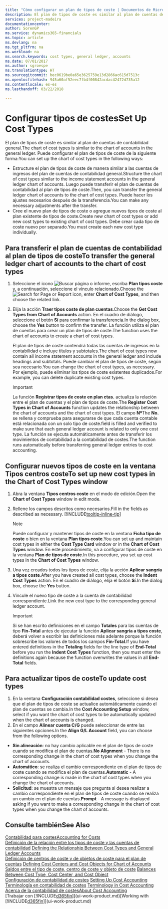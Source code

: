 ```yaml
---
title: "Cómo configurar un plan de tipos de coste | Documentos de Microsoft"
description: El plan de tipos de coste es similar al plan de cuentas de contabilidad general.
services: project-madeira
documentationcenter: 
author: SorenGP
ms.service: dynamics365-financials
ms.topic: article
ms.devlang: na
ms.tgt_pltfrm: na
ms.workload: na
ms.search.keywords: cost types, general ledger, accounts
ms.date: 07/01/2017
ms.author: sgroespe
ms.translationtype: HT
ms.sourcegitcommit: bec0619be0a65e3625759e13d2866ac615d7513c
ms.openlocfilehash: 945a60af52eec7fb4f00842acdac42472d735a12
ms.contentlocale: es-es
ms.lasthandoff: 03/22/2018

---
```

# <a name="set-up-cost-types"></a><span data-ttu-id="c66ce-103">Configurar tipos de costes</span><span class="sxs-lookup"><span data-stu-id="c66ce-103">Set Up Cost Types</span></span>
<span data-ttu-id="c66ce-104">El plan de tipos de coste es similar al plan de cuentas de contabilidad general.</span><span class="sxs-lookup"><span data-stu-id="c66ce-104">The chart of cost types is similar to the chart of accounts in the general ledger.</span></span> <span data-ttu-id="c66ce-105">Puede configurar el plan de tipos de coste de la siguiente forma:</span><span class="sxs-lookup"><span data-stu-id="c66ce-105">You can set up the chart of cost types in the following ways:</span></span>  

-   <span data-ttu-id="c66ce-106">Estructure el plan de tipos de coste de manera similar a las cuentas de ingresos del plan de cuentas de contabilidad general.</span><span class="sxs-lookup"><span data-stu-id="c66ce-106">Structure the chart of cost types similar to the income statement accounts in the general ledger chart of accounts.</span></span> <span data-ttu-id="c66ce-107">Luego puede transferir el plan de cuentas de contabilidad al plan de tipos de coste.</span><span class="sxs-lookup"><span data-stu-id="c66ce-107">Then, you can transfer the general ledger chart of accounts to the chart of cost types.</span></span> <span data-ttu-id="c66ce-108">Puede hacer los ajustes necesarios después de la transferencia.</span><span class="sxs-lookup"><span data-stu-id="c66ce-108">You can make any necessary adjustments after the transfer.</span></span>  
-   <span data-ttu-id="c66ce-109">Cree el nuevo plan de tipos de coste o agregue nuevos tipos de coste al plan existente de tipos de coste.</span><span class="sxs-lookup"><span data-stu-id="c66ce-109">Create new chart of cost types or add new cost types to existing chart of cost types.</span></span> <span data-ttu-id="c66ce-110">Debe crear cada tipo de coste nuevo por separado.</span><span class="sxs-lookup"><span data-stu-id="c66ce-110">You must create each new cost type individually.</span></span>  

## <a name="to-transfer-the-general-ledger-chart-of-accounts-to-the-chart-of-cost-types"></a><span data-ttu-id="c66ce-111">Para transferir el plan de cuentas de contabilidad al plan de tipos de coste</span><span class="sxs-lookup"><span data-stu-id="c66ce-111">To transfer the general ledger chart of accounts to the chart of cost types</span></span>  
1.  <span data-ttu-id="c66ce-112">Seleccione el icono ![Buscar página o informe](media/ui-search/search_small.png "icono Buscar página o informe"), escriba **Plan tipos coste** y, a continuación, seleccione el vínculo relacionado.</span><span class="sxs-lookup"><span data-stu-id="c66ce-112">Choose the ![Search for Page or Report](media/ui-search/search_small.png "Search for Page or Report icon") icon, enter **Chart of Cost Types**, and then choose the related link.</span></span>  
2.  <span data-ttu-id="c66ce-113">Elija la acción **Traer tipos coste de plan cuentas**.</span><span class="sxs-lookup"><span data-stu-id="c66ce-113">Choose the **Get Cost Types from Chart of Accounts** action.</span></span> <span data-ttu-id="c66ce-114">En el cuadro de diálogo, seleccione el botón **Sí** para confirmar la transferencia.</span><span class="sxs-lookup"><span data-stu-id="c66ce-114">In the dialog box, choose the **Yes** button to confirm the transfer.</span></span> <span data-ttu-id="c66ce-115">La función utiliza el plan de cuentas para crear un plan de tipos de coste.</span><span class="sxs-lookup"><span data-stu-id="c66ce-115">The function uses the chart of accounts to create a chart of cost types.</span></span>  

    <span data-ttu-id="c66ce-116">El plan de tipos de coste contendrá todas las cuentas de ingresos en la contabilidad e incluye títulos y subtotales.</span><span class="sxs-lookup"><span data-stu-id="c66ce-116">The chart of cost types now contain all income statement accounts in the general ledger and include headings and subtotals.</span></span> <span data-ttu-id="c66ce-117">Puede cambiar el plan de tipos de coste, según sea necesario.</span><span class="sxs-lookup"><span data-stu-id="c66ce-117">You can change the chart of cost types, as necessary.</span></span> <span data-ttu-id="c66ce-118">Por ejemplo, puede eliminar los tipos de coste existentes duplicados.</span><span class="sxs-lookup"><span data-stu-id="c66ce-118">For example, you can delete duplicate existing cost types.</span></span>  

    > [!IMPORTANT]  
    >  <span data-ttu-id="c66ce-119">La función **Registrar tipos de coste en plan ctas.** actualiza la relación entre el plan de cuentas y el plan de tipos de coste.</span><span class="sxs-lookup"><span data-stu-id="c66ce-119">The **Register Cost Types in Chart of Accounts** function updates the relationship between the chart of accounts and the chart of cost types.</span></span> <span data-ttu-id="c66ce-120">El campo **Nº**</span><span class="sxs-lookup"><span data-stu-id="c66ce-120">The **No.**</span></span> <span data-ttu-id="c66ce-121">se rellena y comprueba para asegurarse de que cada cuenta contable está relacionada con un solo tipo de coste.</span><span class="sxs-lookup"><span data-stu-id="c66ce-121">field is filled and verified to make sure that each general ledger account is related to only one cost type.</span></span> <span data-ttu-id="c66ce-122">La función se ejecuta automáticamente antes de transferir los movimientos de contabilidad a la contabilidad de costes.</span><span class="sxs-lookup"><span data-stu-id="c66ce-122">The function runs automatically before transferring general ledger entries to cost accounting.</span></span>  

## <a name="to-set-up-new-cost-types-in-the-chart-of-cost-types-window"></a><span data-ttu-id="c66ce-123">Configurar nuevos tipos de coste en la ventana Tipos centros coste</span><span class="sxs-lookup"><span data-stu-id="c66ce-123">To set up new cost types in the Chart of Cost Types window</span></span>  
1.  <span data-ttu-id="c66ce-124">Abra la ventana **Tipos centros coste** en el modo de edición.</span><span class="sxs-lookup"><span data-stu-id="c66ce-124">Open the **Chart of Cost Types** window in edit mode.</span></span>  
2.  <span data-ttu-id="c66ce-125">Rellene los campos descritos como necesarios.</span><span class="sxs-lookup"><span data-stu-id="c66ce-125">Fill in the fields as described as necessary.</span></span> [!INCLUDE[tooltip-inline-tip](includes/tooltip-inline-tip_md.md)]

    > [!NOTE]  
    >  <span data-ttu-id="c66ce-126">Puede configurar y mantener tipos de coste en la ventana **Ficha tipo de coste** o bien en la ventana **Plan tipos coste**.</span><span class="sxs-lookup"><span data-stu-id="c66ce-126">You can set up and maintain cost types in either the **Cost Type Card** window or in the **Chart of Cost Types** window.</span></span> <span data-ttu-id="c66ce-127">En este procedimiento, va a configurar tipos de coste en la ventana **Plan de tipos de coste**.</span><span class="sxs-lookup"><span data-stu-id="c66ce-127">In this procedure, you set up cost types in the **Chart of Cost Types** window.</span></span>

3.  <span data-ttu-id="c66ce-128">Una vez creados todos los tipos de coste, elija la acción **Aplicar sangría a tipos coste**.</span><span class="sxs-lookup"><span data-stu-id="c66ce-128">After you have created all cost types, choose the **Indent Cost Types** action.</span></span> <span data-ttu-id="c66ce-129">En el cuadro de diálogo, elija el botón **Sí**.</span><span class="sxs-lookup"><span data-stu-id="c66ce-129">In the dialog box, choose the **Yes** button.</span></span>  
4.  <span data-ttu-id="c66ce-130">Vincule el nuevo tipo de coste a la cuenta de contabilidad correspondiente.</span><span class="sxs-lookup"><span data-stu-id="c66ce-130">Link the new cost type to the corresponding general ledger account.</span></span>  

    > [!IMPORTANT]  
    >  <span data-ttu-id="c66ce-131">Si se han escrito definiciones en el campo **Totales** para las cuentas de tipo **Fin-Total** antes de ejecutar la función **Aplicar sangría a tipos coste**, deberá volver a escribir las definiciones más adelante porque la función sobrescribe los valores de todos los campos **Fin-Total**.</span><span class="sxs-lookup"><span data-stu-id="c66ce-131">If you have entered definitions in the **Totaling** fields for the line type of **End-Total** before you run the **Indent Cost Types** function, then you must enter the definitions again because the function overwrites the values in all **End-Total** fields.</span></span>  

## <a name="to-update-cost-types"></a><span data-ttu-id="c66ce-132">Para actualizar tipos de coste</span><span class="sxs-lookup"><span data-stu-id="c66ce-132">To update cost types</span></span>  
1.  <span data-ttu-id="c66ce-133">En la ventana **Configuración contabilidad costes**, seleccione si desea que el plan de tipos de coste se actualice automáticamente cuando el plan de cuentas se cambia.</span><span class="sxs-lookup"><span data-stu-id="c66ce-133">In the **Cost Accounting Setup** window, select if you want the chart of cost types to be automatically updated when the chart of accounts is changed.</span></span>  
2.  <span data-ttu-id="c66ce-134">En el campo **Alinear cuenta C/G** puede seleccionar de entre las siguientes opciones.</span><span class="sxs-lookup"><span data-stu-id="c66ce-134">In the **Align G/L Account** field, you can choose from the following options.</span></span>  

- <span data-ttu-id="c66ce-135">**Sin alineación**: no hay cambio aplicable en el plan de tipos de coste cuando se modifica el plan de cuentas.</span><span class="sxs-lookup"><span data-stu-id="c66ce-135">**No Alignment** - There is no corresponding change in the chart of cost types when you change the chart of accounts.</span></span>  
- <span data-ttu-id="c66ce-136">**Automático**: se realiza el cambio correspondiente en el plan de tipos de coste cuando se modifica el plan de cuentas.</span><span class="sxs-lookup"><span data-stu-id="c66ce-136">**Automatic** - A corresponding change is made in the chart of cost types when you change the chart of accounts.</span></span>  
- <span data-ttu-id="c66ce-137">**Solicitud**: se muestra un mensaje que pregunta si desea realizar a cambio correspondiente en el plan de tipos de coste cuando se realiza un cambio en el plan de cuentas.</span><span class="sxs-lookup"><span data-stu-id="c66ce-137">**Prompt** - A message is displayed asking if you want to make a corresponding change in the chart of cost types when you change the chart of accounts.</span></span>  

## <a name="see-also"></a><span data-ttu-id="c66ce-138">Consulte también</span><span class="sxs-lookup"><span data-stu-id="c66ce-138">See Also</span></span>  
[<span data-ttu-id="c66ce-139">Contabilidad para costes</span><span class="sxs-lookup"><span data-stu-id="c66ce-139">Accounting for Costs</span></span>](finance-manage-cost-accounting.md)  
<span data-ttu-id="c66ce-140">[Definición de la relación entre los tipos de coste y las cuentas de contabilidad](finance-defining-the-relationship-between-cost-types-and-general-ledger-accounts.md) </span><span class="sxs-lookup"><span data-stu-id="c66ce-140">[Defining the Relationship Between Cost Types and General Ledger Accounts](finance-defining-the-relationship-between-cost-types-and-general-ledger-accounts.md) </span></span>  
<span data-ttu-id="c66ce-141">[Definición de centros de coste y de objetos de coste para el plan de cuentas](finance-defining-cost-centers-and-cost-objects-for-chart-of-accounts.md) </span><span class="sxs-lookup"><span data-stu-id="c66ce-141">[Defining Cost Centers and Cost Objects for Chart of Accounts](finance-defining-cost-centers-and-cost-objects-for-chart-of-accounts.md) </span></span>  
<span data-ttu-id="c66ce-142">[Saldos entre el tipo de coste, centro de coste y objeto de coste](finance-balances-between-cost-type-cost-center-and-cost-object.md) </span><span class="sxs-lookup"><span data-stu-id="c66ce-142">[Balances Between Cost Type, Cost Center, and Cost Object](finance-balances-between-cost-type-cost-center-and-cost-object.md) </span></span>  
<span data-ttu-id="c66ce-143">[Configuración de contabilidad de costes](finance-set-up-cost-accounting.md) </span><span class="sxs-lookup"><span data-stu-id="c66ce-143">[Setting Up Cost Accounting](finance-set-up-cost-accounting.md) </span></span>  
<span data-ttu-id="c66ce-144">[Terminología en contabilidad de costes](finance-terminology-in-cost-accounting.md) </span><span class="sxs-lookup"><span data-stu-id="c66ce-144">[Terminology in Cost Accounting](finance-terminology-in-cost-accounting.md) </span></span>  
[<span data-ttu-id="c66ce-145">Acerca de la contabilidad de costes</span><span class="sxs-lookup"><span data-stu-id="c66ce-145">About Cost Accounting</span></span>](finance-about-cost-accounting.md)  
<span data-ttu-id="c66ce-146">[Trabajar con [!INCLUDE[d365fin](includes/d365fin_md.md)]](ui-work-product.md)</span><span class="sxs-lookup"><span data-stu-id="c66ce-146">[Working with [!INCLUDE[d365fin](includes/d365fin_md.md)]](ui-work-product.md)</span></span>

